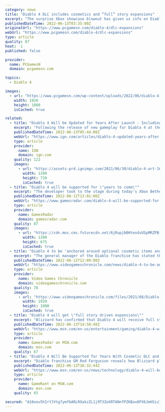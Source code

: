 ```yaml
---
category: news
title: "Diablo 4 DLC includes cosmetics and “full” story expansions"
excerpt: "The surprise Xbox showcase blowout has given us info on Diablo 4 DLC, and it'll restrict microtransactions to cosmetics - with proper story expansions coming ..."
publishedDateTime: 2022-06-13T03:35:00Z
originalUrl: "https://www.pcgamesn.com/diablo-4/dlc-expansions"
webUrl: "https://www.pcgamesn.com/diablo-4/dlc-expansions"
type: article
quality: 87
heat: -1
published: false

provider:
  name: PCGamesN
  domain: pcgamesn.com

topics:
  - Diablo 4

images:
  - url: "https://www.pcgamesn.com/wp-content/uploads/2022/06/diablo-4-story-expansions.jpg"
    width: 1920
    height: 1080
    isCached: true

related:
  - title: "Diablo 4 Will be Updated for Years After Launch - Including With Story Expansions"
    excerpt: "Following the release of new gameplay for Diablo 4 at the Xbox Bethesda Game Showcase, franchise lead Rod Fergusson took to Twitter (below) to answer some fan questions regarding ..."
    publishedDateTime: 2022-06-13T05:44:00Z
    webUrl: "https://www.ign.com/articles/diablo-4-updated-years-after-launch-story-expansions"
    type: article
    provider:
      name: IGN
      domain: ign.com
    quality: 122
    images:
      - url: "https://assets-prd.ignimgs.com/2021/06/30/diablo-4-art-1625059950283.jpg?width=1280"
        width: 1280
        height: 720
        isCached: true
  - title: "Diablo 4 will be supported for \"years to come\""
    excerpt: "The developer took to the stage during today's Xbox Bethesda showcase to reveal a ton of gameplay for Diablo 4 as well as a 2023 launch window. Blizzard had previously confirmed t ..."
    publishedDateTime: 2022-06-12T13:01:00Z
    webUrl: "https://www.gamesradar.com/diablo-4-will-be-supported-for-years-to-come/"
    type: article
    provider:
      name: GamesRadar
      domain: gamesradar.com
    quality: 87
    images:
      - url: "https://cdn.mos.cms.futurecdn.net/6jRupjbBHtesdvUSpMRZPB-1200-80.jpg"
        width: 1200
        height: 675
        isCached: true
  - title: "Diablo 4 to be ‘anchored around optional cosmetic items and full story driven expansions’"
    excerpt: "The general manager of the Diablo franchise has stated that the upcoming Diablo 4 will be supported with content for years after release, including “optional cosmetic items”. Alongside the release of ..."
    publishedDateTime: 2022-06-12T12:09:00Z
    webUrl: "https://www.videogameschronicle.com/news/diablo-4-to-be-anchored-around-optional-cosmetic-items-and-full-story-driven-expansions/"
    type: article
    provider:
      name: Video Games Chronicle
      domain: videogameschronicle.com
    quality: 78
    images:
      - url: "https://www.videogameschronicle.com/files/2021/08/Diablo-4-campfire.jpg"
        width: 1920
        height: 1080
        isCached: true
  - title: "Diablo 4 will get \"full story driven expansions\""
    excerpt: "Blizzard has confirmed that Diablo 4 will receive full story expansions as DLC after launch. \"To be clear, D4 is a full price game built for PC/PS/Xbox audiences,\" franchise GM Rod Fergusson says in a ..."
    publishedDateTime: 2022-06-13T14:58:48Z
    webUrl: "https://www.msn.com/en-us/entertainment/gaming/diablo-4-will-get-full-story-driven-expansions/ar-AAYqhpi"
    type: article
    provider:
      name: GamesRadar on MSN.com
      domain: msn.com
    quality: 67
  - title: "Diablo 4 Will Be Supported for Years With Cosmetic DLC and Story Expansions"
    excerpt: "Diablo franchise GM Rod Fergusson reveals how Blizzard plans on supporting Diablo 4 in the years after its release."
    publishedDateTime: 2022-06-13T10:32:44Z
    webUrl: "https://www.msn.com/en-us/news/technology/diablo-4-will-be-supported-for-years-with-cosmetic-dlc-and-story-expansions/ar-AAYpAq3"
    type: article
    provider:
      name: GameRant on MSN.com
      domain: msn.com
    quality: 65

secured: "A10xev5hIrYJVtg7ymfbARLROakzZL1j9T3ZeXRTANnfPZKBax8PX6JmHSizIYZsLc+x7M53B/IuUrYYr8ZCIlSyYC3sWBwSTarjMmJf3/vt3eeQ/IE4MDJW6lRqWFE7CJxV6pSYr/oLPsqK18fdyHRxBTIIqMWatgufVX2V+dvUug5EftHSyYPOOyZZ7UkdcvKzAD6+uIFJZrYsyvU5KroV4MURnW6otygSM8t8M/DmwhH7QHUd6ZRthwS2Q4u5yI+15eypWXwIeQspTohQKZs4CEj4P1LkK95EnQrjta+08VehPVgDxQK//QzfuOEp869uWytjtKcCib5yofrnNY1twbvrz/piyLDdd5GqyIU=;WxtfTJ/hFoXzclQh0aRCQA=="
---
```


